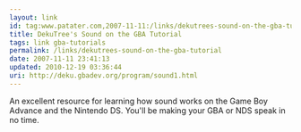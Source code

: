 ```yaml
---
layout: link
id: tag:www.patater.com,2007-11-11:/links/dekutrees-sound-on-the-gba-tutorial
title: DekuTree's Sound on the GBA Tutorial
tags: link gba-tutorials
permalink: /links/dekutrees-sound-on-the-gba-tutorial
date: 2007-11-11 23:41:13
updated: 2010-12-19 03:36:44
uri: http://deku.gbadev.org/program/sound1.html
---
```

An excellent resource for learning how sound works on the Game Boy Advance and
the Nintendo DS. You'll be making your GBA or NDS speak in no time.

